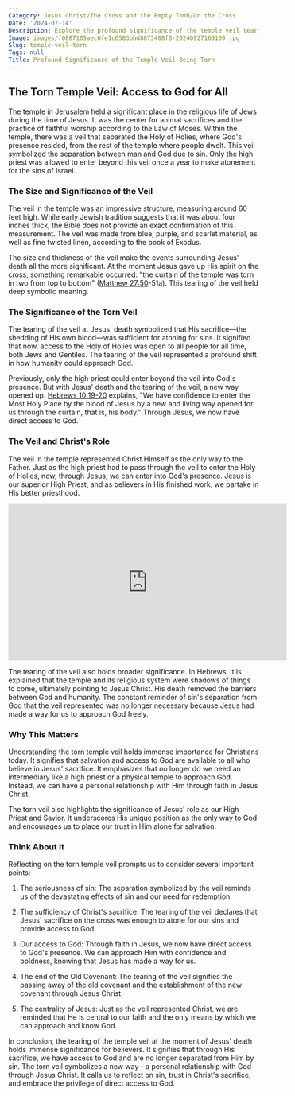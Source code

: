 ```yaml
---
Category: Jesus Christ/The Cross and the Empty Tomb/On the Cross
Date: '2024-07-14'
Description: Explore the profound significance of the temple veil tearing event, a pivotal moment in Christian history symbolizing access to God's presence. Uncover the spiritual implications and historical context surrounding this powerful act of divine transformation.
Image: images/f0887105aec6fe1c6583bbd8873408f6-20240927160109.jpg
Slug: temple-veil-torn
Tags: null
Title: Profound Significance of the Temple Veil Being Torn
---
```


## The Torn Temple Veil: Access to God for All

The temple in Jerusalem held a significant place in the religious life of Jews during the time of Jesus. It was the center for animal sacrifices and the practice of faithful worship according to the Law of Moses. Within the temple, there was a veil that separated the Holy of Holies, where God's presence resided, from the rest of the temple where people dwelt. This veil symbolized the separation between man and God due to sin. Only the high priest was allowed to enter beyond this veil once a year to make atonement for the sins of Israel.

### The Size and Significance of the Veil

The veil in the temple was an impressive structure, measuring around 60 feet high. While early Jewish tradition suggests that it was about four inches thick, the Bible does not provide an exact confirmation of this measurement. The veil was made from blue, purple, and scarlet material, as well as fine twisted linen, according to the book of Exodus.

The size and thickness of the veil make the events surrounding Jesus' death all the more significant. At the moment Jesus gave up His spirit on the cross, something remarkable occurred: "the curtain of the temple was torn in two from top to bottom" ([Matthew 27:50](https://www.bibleref.com/Matthew/27/Matthew-27-50.html)-51a). This tearing of the veil held deep symbolic meaning.

### The Significance of the Torn Veil

The tearing of the veil at Jesus' death symbolized that His sacrifice—the shedding of His own blood—was sufficient for atoning for sins. It signified that now, access to the Holy of Holies was open to all people for all time, both Jews and Gentiles. The tearing of the veil represented a profound shift in how humanity could approach God.

Previously, only the high priest could enter beyond the veil into God's presence. But with Jesus' death and the tearing of the veil, a new way opened up. [Hebrews 10:19-20](https://www.bibleref.com/Hebrews/10/Hebrews-10-19.html) explains, "We have confidence to enter the Most Holy Place by the blood of Jesus by a new and living way opened for us through the curtain, that is, his body." Through Jesus, we now have direct access to God.

### The Veil and Christ's Role

The veil in the temple represented Christ Himself as the only way to the Father. Just as the high priest had to pass through the veil to enter the Holy of Holies, now, through Jesus, we can enter into God's presence. Jesus is our superior High Priest, and as believers in His finished work, we partake in His better priesthood.


<iframe width="560" height="315" src="https://www.youtube.com/embed/_OsJoVZIILs" frameborder="0" allow="autoplay; encrypted-media" allowfullscreen></iframe>


The tearing of the veil also holds broader significance. In Hebrews, it is explained that the temple and its religious system were shadows of things to come, ultimately pointing to Jesus Christ. His death removed the barriers between God and humanity. The constant reminder of sin's separation from God that the veil represented was no longer necessary because Jesus had made a way for us to approach God freely.

### Why This Matters

Understanding the torn temple veil holds immense importance for Christians today. It signifies that salvation and access to God are available to all who believe in Jesus' sacrifice. It emphasizes that no longer do we need an intermediary like a high priest or a physical temple to approach God. Instead, we can have a personal relationship with Him through faith in Jesus Christ.

The torn veil also highlights the significance of Jesus' role as our High Priest and Savior. It underscores His unique position as the only way to God and encourages us to place our trust in Him alone for salvation.

### Think About It

Reflecting on the torn temple veil prompts us to consider several important points:

1. The seriousness of sin: The separation symbolized by the veil reminds us of the devastating effects of sin and our need for redemption.

2. The sufficiency of Christ's sacrifice: The tearing of the veil declares that Jesus' sacrifice on the cross was enough to atone for our sins and provide access to God.

3. Our access to God: Through faith in Jesus, we now have direct access to God's presence. We can approach Him with confidence and boldness, knowing that Jesus has made a way for us.

4. The end of the Old Covenant: The tearing of the veil signifies the passing away of the old covenant and the establishment of the new covenant through Jesus Christ.

5. The centrality of Jesus: Just as the veil represented Christ, we are reminded that He is central to our faith and the only means by which we can approach and know God.

In conclusion, the tearing of the temple veil at the moment of Jesus' death holds immense significance for believers. It signifies that through His sacrifice, we have access to God and are no longer separated from Him by sin. The torn veil symbolizes a new way—a personal relationship with God through Jesus Christ. It calls us to reflect on sin, trust in Christ's sacrifice, and embrace the privilege of direct access to God.